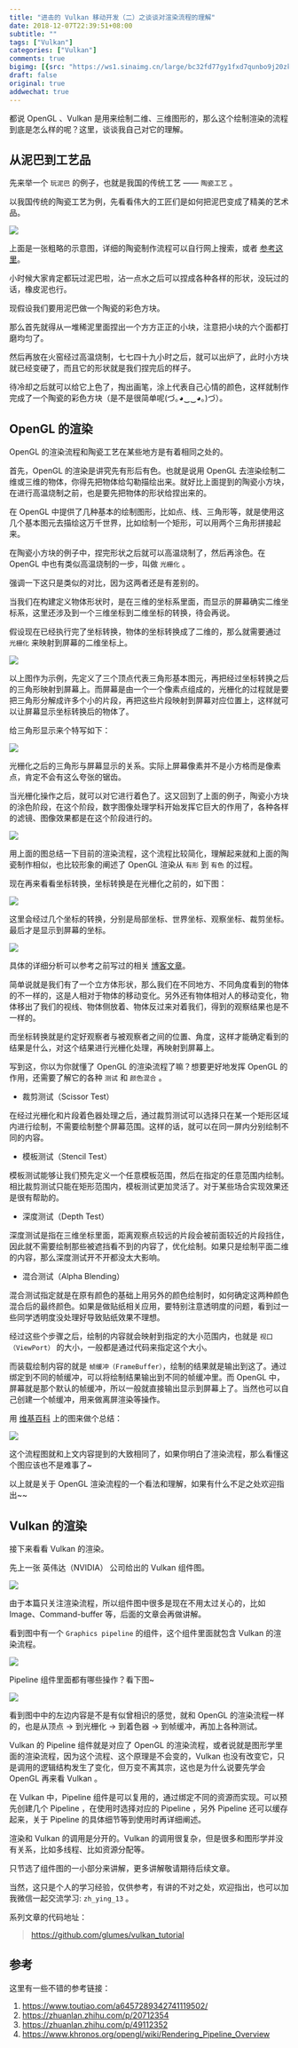 ```yaml
---
title: "进击的 Vulkan 移动开发（二）之谈谈对渲染流程的理解"
date: 2018-12-07T22:39:51+08:00
subtitle: ""
tags: ["Vulkan"]
categories: ["Vulkan"]
comments: true
bigimg: [{src: "https://ws1.sinaimg.cn/large/bc32fd77gy1fxd7qunbo9j20zk0m8jtx.jpg", desc: ""}]
draft: false
original: true
addwechat: true
---
```

都说 OpenGL 、Vulkan 是用来绘制二维、三维图形的，那么这个绘制渲染的流程到底是怎么样的呢？这里，谈谈我自己对它的理解。

<!--more-->

## 从泥巴到工艺品

先来举一个 `玩泥巴` 的例子，也就是我国的传统工艺 —— `陶瓷工艺` 。

以我国传统的陶瓷工艺为例，先看看伟大的工匠们是如何把泥巴变成了精美的艺术品。

![](https://ws1.sinaimg.cn/large/bc32fd77gy1fx7nt75c4qj222k0i8hdt.jpg)

上面是一张粗略的示意图，详细的陶瓷制作流程可以自行网上搜索，或者 [参考这里](https://www.toutiao.com/a6457289342741119502/)。

小时候大家肯定都玩过泥巴啦，沾一点水之后可以捏成各种各样的形状，没玩过的话，橡皮泥也行。

现假设我们要用泥巴做一个陶瓷的彩色方块。

那么首先就得从一堆稀泥里面捏出一个方方正正的小块，注意把小块的六个面都打磨均匀了。

然后再放在火窑经过高温烧制，七七四十九小时之后，就可以出炉了，此时小方块就已经变硬了，而且它的形状就是我们捏完后的样子。

待冷却之后就可以给它上色了，掏出画笔，涂上代表自己心情的颜色，这样就制作完成了一个陶瓷的彩色方块（是不是很简单呢(づ｡◕‿‿◕｡)づ）。


## OpenGL 的渲染

OpenGL 的渲染流程和陶瓷工艺在某些地方是有着相同之处的。

首先，OpenGL 的渲染是讲究先有形后有色。也就是说用 OpenGL 去渲染绘制二维或三维的物体，你得先把物体给勾勒描绘出来。就好比上面提到的陶瓷小方块，在进行高温烧制之前，也是要先把物体的形状给捏出来的。

在 OpenGL 中提供了几种基本的绘制图形，比如点、线、三角形等，就是使用这几个基本图元去描绘这万千世界，比如绘制一个矩形，可以用两个三角形拼接起来。

在陶瓷小方块的例子中，捏完形状之后就可以高温烧制了，然后再涂色。在 OpenGL 中也有类似高温烧制的一步，叫做 `光栅化` 。

强调一下这只是类似的对比，因为这两者还是有差别的。

当我们在构建定义物体形状时，是在三维的坐标系里面，而显示的屏幕确实二维坐标系，这里还涉及到一个三维坐标到二维坐标的转换，待会再说。

假设现在已经执行完了坐标转换，物体的坐标转换成了二维的，那么就需要通过 `光栅化` 来映射到屏幕的二维坐标上。

![](https://ws1.sinaimg.cn/large/bc32fd77gy1fx7or6vctjj20hg09z3yv.jpg)


以上图作为示例，先定义了三个顶点代表三角形基本图元，再把经过坐标转换之后的三角形映射到屏幕上。而屏幕是由一个一个像素点组成的，光栅化的过程就是要把三角形分解成许多个小的片段，再把这些片段映射到屏幕对应位置上，这样就可以让屏幕显示坐标转换后的物体了。

给三角形显示来个特写如下：

![](https://ws1.sinaimg.cn/large/bc32fd77gy1fx7tn3qte2j2060056q2w.jpg)

光栅化之后的三角形与屏幕显示的关系。实际上屏幕像素并不是小方格而是像素点，肯定不会有这么夸张的锯齿。

当光栅化操作之后，就可以对它进行着色了。这又回到了上面的例子，陶瓷小方块的涂色阶段，在这个阶段，数字图像处理学科开始发挥它巨大的作用了，各种各样的滤镜、图像效果都是在这个阶段进行的。

![](https://ws1.sinaimg.cn/large/bc32fd77gy1fx7twah2rwj20nh06nn1c.jpg)

用上面的图总结一下目前的渲染流程，这个流程比较简化，理解起来就和上面的陶瓷制作相似，也比较形象的阐述了 OpenGL 渲染从 `有形` 到 `有色` 的过程。

现在再来看看坐标转换，坐标转换是在光栅化之前的，如下图：

![](https://ws1.sinaimg.cn/large/bc32fd77gy1fx7uicbuccj20qg0c2n3l.jpg)

这里会经过几个坐标的转换，分别是局部坐标、世界坐标、观察坐标、裁剪坐标。最后才是显示到屏幕的坐标。

![](https://ws1.sinaimg.cn/large/bc32fd77gy1fx7uw2xzydj20m80aydgo.jpg)


具体的详细分析可以参考之前写过的相关 [博客文章](https://glumes.com/post/opengl/opengl-tutorial-coordinate-system/)。

简单说就是我们有了一个立方体形状，那么我们在不同地方、不同角度看到的物体的不一样的，这是人相对于物体的移动变化。另外还有物体相对人的移动变化，物体移出了我们的视线、物体侧放着、物体反过来对着我们，得到的观察结果也是不一样的。

而坐标转换就是约定好观察者与被观察者之间的位置、角度，这样才能确定看到的结果是什么，对这个结果进行光栅化处理，再映射到屏幕上。

写到这，你以为你就懂了 OpenGL 的渲染流程了嘛？想要更好地发挥 OpenGL 的作用，还需要了解它的各种 `测试` 和 `颜色混合` 。

*	裁剪测试（Scissor Test）

在经过光栅化和片段着色器处理之后，通过裁剪测试可以选择只在某一个矩形区域内进行绘制，不需要绘制整个屏幕范围。这样的话，就可以在同一屏内分别绘制不同的内容。

*	模板测试（Stencil Test）

模板测试能够让我们预先定义一个任意模板范围，然后在指定的任意范围内绘制。相比裁剪测试只能在矩形范围内，模板测试更加灵活了。对于某些场合实现效果还是很有帮助的。

*	深度测试（Depth Test）

深度测试是指在三维坐标里面，距离观察点较远的片段会被前面较近的片段挡住，因此就不需要绘制那些被遮挡看不到的内容了，优化绘制。如果只是绘制平面二维的内容，那么深度测试开不开都没太大影响。

*	混合测试（Alpha Blending）

混合测试指定就是在原有颜色的基础上用另外的颜色绘制时，如何确定这两种颜色混合后的最终颜色。如果是做贴纸相关应用，要特别注意透明度的问题，看到过一些同学透明度没处理好导致贴纸效果不理想。


经过这些个步骤之后，绘制的内容就会映射到指定的大小范围内，也就是 `视口（ViewPort）` 的大小，一般都是通过代码来指定这个大小。

而装载绘制内容的就是 `帧缓冲（FrameBuffer）`，绘制的结果就是输出到这了。通过绑定到不同的帧缓冲，可以将绘制结果输出到不同的帧缓冲里。而 OpenGL 中，屏幕就是那个默认的帧缓冲，所以一般就直接输出显示到屏幕上了。当然也可以自己创建一个帧缓冲，用来做离屏渲染等操作。

用 [维基百科](https://www.khronos.org/opengl/wiki/Rendering_Pipeline_Overview) 上的图来做个总结：

![](https://ws1.sinaimg.cn/large/bc32fd77ly1fx8181dkhaj207j0gqdgq.jpg)

这个流程图就和上文内容提到的大致相同了，如果你明白了渲染流程，那么看懂这个图应该也不是难事了~

以上就是关于 OpenGL 渲染流程的一个看法和理解，如果有什么不足之处欢迎指出~~

## Vulkan 的渲染

接下来看看 Vulkan 的渲染。

先上一张 英伟达（NVIDIA） 公司给出的 Vulkan 组件图。

![](https://ws1.sinaimg.cn/large/bc32fd77gy1fx80mwln17j21to110woq.jpg)


由于本篇只关注渲染流程，所以组件图中很多是现在不用太过关心的，比如 Image、Command-buffer 等，后面的文章会再做讲解。

看到图中有一个 `Graphics pipeline` 的组件，这个组件里面就包含 Vulkan 的渲染流程。

![](https://ws1.sinaimg.cn/large/bc32fd77gy1fx80qkqyanj21ts10qqdc.jpg)


Pipeline 组件里面都有哪些操作？看下图~

![](https://ws1.sinaimg.cn/large/bc32fd77gy1fx80vj91g4j20vn0ojtft.jpg)

看到图中中的左边内容是不是有似曾相识的感觉，就和 OpenGL 的渲染流程一样的，也是从顶点 -> 到光栅化 -> 到着色器 -> 到帧缓冲，再加上各种测试。

Vulkan 的 Pipeline 组件就是对应了 OpenGL 的渲染流程，或者说就是图形学里面的渲染流程，因为这个流程、这个原理是不会变的，Vulkan 也没有改变它，只是调用的逻辑结构发生了变化，但万变不离其宗，这也是为什么说要先学会 OpenGL 再来看 Vulkan 。

在 Vulkan 中，Pipeline 组件是可以复用的，通过绑定不同的资源而实现。可以预先创建几个 Pipeline ，在使用时选择对应的 Pipeline ，另外 Pipeline 还可以缓存起来，关于 Pipeline 的具体细节等到使用时再详细阐述。

渲染和 Vulkan 的调用是分开的。Vulkan 的调用很复杂，但是很多和图形学并没有关系，比如多线程、比如资源分配等。

只节选了组件图的一小部分来讲解，更多讲解敬请期待后续文章。

当然，这只是个人的学习经验，仅供参考，有讲的不对之处，欢迎指出，也可以加我微信一起交流学习: `zh_ying_13` 。

系列文章的代码地址：

> https://github.com/glumes/vulkan_tutorial


## 参考

这里有一些不错的参考链接：

1.  https://www.toutiao.com/a6457289342741119502/
2.  https://zhuanlan.zhihu.com/p/20712354
3.  https://zhuanlan.zhihu.com/p/49112352
4.  https://www.khronos.org/opengl/wiki/Rendering_Pipeline_Overview

